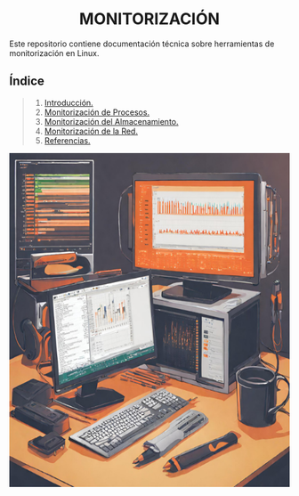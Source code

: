 # <h1 align="center"> MONITORIZACIÓN </h1>

Este repositorio contiene documentación técnica sobre herramientas de monitorización en Linux.

## **Índice**
> 1. [Introducción.](Introduccion.md)
> 2. [Monitorización de Procesos.](Monitorizacion-Procesos.md)
> 3. [Monitorización del Almacenamiento.](Monitorizacion-Almacenamiento.md)
> 4. [Monitorización de la Red.](Monitorizacion-Red.md)
> 5. [Referencias.](Referecias.md)

<img src="img/rendimiento_Linux.png" width="800" height="600"/>

